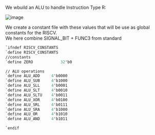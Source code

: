 We wbuild an ALU to handle Instruction Type R:

![image](https://github.com/user-attachments/assets/7f05de93-45ab-4183-aac7-69f416766985)


We create a constant file with these values that will be use as global constants for the RISCV. \
We here combine SIGNAL_BIT + FUNC3 from standard

```tcl
`ifndef RISCV_CONSTANTS
`define RISCV_CONSTANTS
//constants
`define ZERO            32'b0

// ALU operations
`define ALU_ADD     4'b0000
`define ALU_SUB     4'b1000
`define ALU_SLL     4'b0001
`define ALU_SLT     4'b0010
`define ALU_SLTU    4'b0011
`define ALU_XOR     4'b0100
`define ALU_SRL     4'b0111
`define ALU_SRA     4'b1000
`define ALU_OR      4'b1010
`define ALU_AND     4'b1011

`endif                        
```

